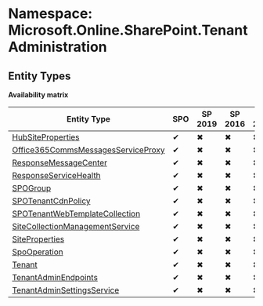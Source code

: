 # Namespace: Microsoft.Online.SharePoint.TenantAdministration
## Entity Types

**Availability matrix**

Entity Type | SPO | SP 2019 | SP 2016 | SP 2013
----------|-----|---------|---------|--------
[HubSiteProperties](./EntityTypes/HubSiteProperties) | ✔ | ✖ | ✖ | ✖
[Office365CommsMessagesServiceProxy](./EntityTypes/Office365CommsMessagesServiceProxy) | ✔ | ✖ | ✖ | ✖
[ResponseMessageCenter](./EntityTypes/ResponseMessageCenter) | ✔ | ✖ | ✖ | ✖
[ResponseServiceHealth](./EntityTypes/ResponseServiceHealth) | ✔ | ✖ | ✖ | ✖
[SPOGroup](./EntityTypes/SPOGroup) | ✔ | ✖ | ✖ | ✖
[SPOTenantCdnPolicy](./EntityTypes/SPOTenantCdnPolicy) | ✔ | ✖ | ✖ | ✖
[SPOTenantWebTemplateCollection](./EntityTypes/SPOTenantWebTemplateCollection) | ✔ | ✖ | ✖ | ✖
[SiteCollectionManagementService](./EntityTypes/SiteCollectionManagementService) | ✔ | ✖ | ✖ | ✖
[SiteProperties](./EntityTypes/SiteProperties) | ✔ | ✖ | ✖ | ✖
[SpoOperation](./EntityTypes/SpoOperation) | ✔ | ✖ | ✖ | ✖
[Tenant](./EntityTypes/Tenant) | ✔ | ✖ | ✖ | ✖
[TenantAdminEndpoints](./EntityTypes/TenantAdminEndpoints) | ✔ | ✖ | ✖ | ✖
[TenantAdminSettingsService](./EntityTypes/TenantAdminSettingsService) | ✔ | ✖ | ✖ | ✖
